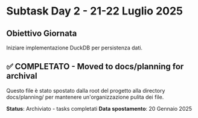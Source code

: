 # Subtask Day 2 - 21-22 Luglio 2025

## Obiettivo Giornata
Iniziare implementazione DuckDB per persistenza dati.

## ✅ COMPLETATO - Moved to docs/planning for archival
Questo file è stato spostato dalla root del progetto alla directory docs/planning/ per mantenere un'organizzazione pulita dei file.

**Status**: Archiviato - tasks completati
**Data spostamento**: 20 Gennaio 2025

